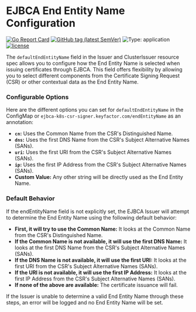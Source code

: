 # EJBCA End Entity Name Configuration

[![Go Report Card](https://goreportcard.com/badge/github.com/Keyfactor/ejbca-k8s-csr-signer)](https://goreportcard.com/report/github.com/Keyfactor/ejbca-k8s-csr-signer) [![GitHub tag (latest SemVer)](https://img.shields.io/github/v/tag/keyfactor/ejbca-k8s-csr-signer?label=release)](https://github.com/keyfactor/ejbca-k8s-csr-signer/releases) ![Type: application](https://img.shields.io/badge/Type-application-informational?style=flat-square) [![license](https://img.shields.io/github/license/keyfactor/ejbca-k8s-csr-signer.svg)]()

The `defaultEndEntityName` field in the Issuer and ClusterIssuer resource spec allows you to configure how the End Entity Name is selected when issuing certificates through EJBCA. This field offers flexibility by allowing you to select different components from the Certificate Signing Request (CSR) or other contextual data as the End Entity Name.

### Configurable Options
Here are the different options you can set for `defaultEndEntityName` in the ConfigMap or `ejbca-k8s-csr-signer.keyfactor.com/endEntityName` as an annotation:

* **`cn`:** Uses the Common Name from the CSR's Distinguished Name.
* **`dns`:** Uses the first DNS Name from the CSR's Subject Alternative Names (SANs).
* **`uri`:** Uses the first URI from the CSR's Subject Alternative Names (SANs).
* **`ip`:** Uses the first IP Address from the CSR's Subject Alternative Names (SANs).
* **Custom Value:** Any other string will be directly used as the End Entity Name.

### Default Behavior
If the endEntityName field is not explicitly set, the EJBCA Issuer will attempt to determine the End Entity Name using the following default behavior:

* **First, it will try to use the Common Name:** It looks at the Common Name from the CSR's Distinguished Name.
* **If the Common Name is not available, it will use the first DNS Name:** It looks at the first DNS Name from the CSR's Subject Alternative Names (SANs).
* **If the DNS Name is not available, it will use the first URI:** It looks at the first URI from the CSR's Subject Alternative Names (SANs).
* **If the URI is not available, it will use the first IP Address:** It looks at the first IP Address from the CSR's Subject Alternative Names (SANs).
* **If none of the above are available:** The certificate issuance will fail.

If the Issuer is unable to determine a valid End Entity Name through these steps, an error will be logged and no End Entity Name will be set.
